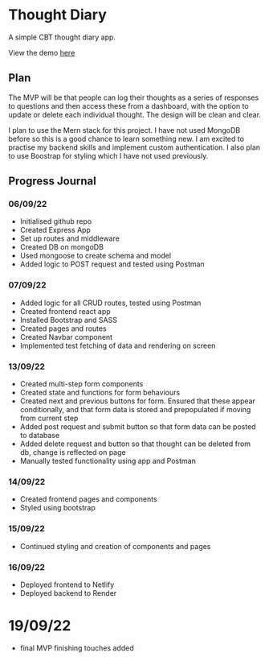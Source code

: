 # Thought Diary

A simple CBT thought diary app.

View the demo [here](https://thought-diary.netlify.app/)

## Plan

The MVP will be that people can log their thoughts as a series of responses to questions and then access these from a dashboard, with the option to update or delete each individual thought. The design will be clean and clear.

I plan to use the Mern stack for this project. I have not used MongoDB before so this is a good chance to learn something new. I am excited to practise my backend skills and implement custom authentication. I also plan to use Boostrap for styling which I have not used previously.

## Progress Journal

### 06/09/22

- Initialised github repo
- Created Express App
- Set up routes and middleware
- Created DB on mongoDB
- Used mongoose to create schema and model
- Added logic to POST request and tested using Postman

### 07/09/22

- Added logic for all CRUD routes, tested using Postman
- Created frontend react app
- Installed Bootstrap and SASS
- Created pages and routes
- Created Navbar component
- Implemented test fetching of data and rendering on screen

### 13/09/22

- Created multi-step form components
- Created state and functions for form behaviours
- Created next and previous buttons for form. Ensured that these appear conditionally, and that form data is stored and prepopulated if moving from current step
- Added post request and submit button so that form data can be posted to database
- Added delete request and button so that thought can be deleted from db, change is reflected on page
- Manually tested functionality using app and Postman

### 14/09/22

- Created frontend pages and components
- Styled using bootstrap

### 15/09/22

- Continued styling and creation of components and pages

### 16/09/22

- Deployed frontend to Netlify
- Deployed backend to Render

# 19/09/22

- final MVP finishing touches added

